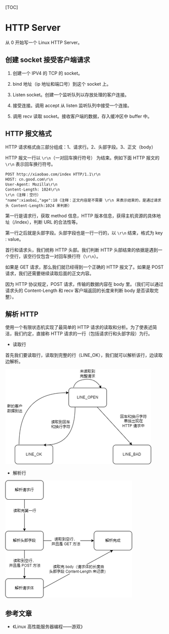 [TOC]

# HTTP Server

从 0 开始写一个 Linux HTTP Server。

## 创建 socket 接受客户端请求

1. 创建一个 IPV4 的 TCP 的 socket。

2. bind 地址（ip 地址和端口号）到这个 socket 上。
3. Listen socket。创建一个监听队列以存放处理的客户连接。
4. 接受连接。调用 accept 从 listen 监听队列中接受一个连接。
5. 调用 recv 读取 socket。接收客户端的数据，存入缓冲区中 buffer 中。

## HTTP 报文格式

HTTP 请求格式由三部分组成：1、请求行。2、头部字段。3、正文（body）

HTTP 报文一行以 `\r\n`（一对回车换行符号） 为结束。例如下面 HTTP 报文的 `\r\n` 表示回车换行符号。

```http
POST http://xiaobao.com/index HTTP/1.1\r\n
HOST: cn.good.com\r\n
User-Agent: Mozilla\r\n
Content-Length: 1024\r\n
\r\n（注释：空行）
"name":xiaobai,"age":18（注释：正文内容是不需要 \r\n 来表示结束的，是通过请求头 Content-Length:1024 来判断）
```

第一行是请求行，获取 method 信息，HTTP 版本信息，获得主机资源的具体地址（/index），判断 URL 的合法性等。

第一行之后就是头部字段。头部字段也是一行一行的，以 `\r\n` 结束，格式为 key : value。

首行和请求头，我们统称 HTTP 头部。我们判断 HTTP 头部结束的依据是遇到一个空行，该空行仅包含一对回车换行符（`\r\n`）。

如果是 GET 请求，那么我们就已经得到一个正确的 HTTP 报文了。如果是 POST 请求，我们还需要继续读取后面的正文内容。

因为 HTTP 协议规定，POST 请求，传输的数据内容在 body 里。（我们可以通过请求头的 Content-Length 和 recv 客户端返回的长度来判断 body 是否读取完整）。

## 解析 HTTP

使用一个有限状态机实现了最简单的 HTTP 请求的读取和分析。为了使表述简洁，我们约定，直接称 HTTP 请求的一行（包括请求行和头部字段）为行。

- 读取行

首先我们要读取行，读取到完整的行（LINE_OK），我们就可以解析该行，边读取边解析。

![行读取状态机](.HTTP服务器.assets/行读取状态机.png)

- 解析行

![HTTP报文解析状态机](.HTTP服务器.assets/HTTP报文解析状态机.png)

## 参考文章

- 《Linux 高性能服务器编程——游双》